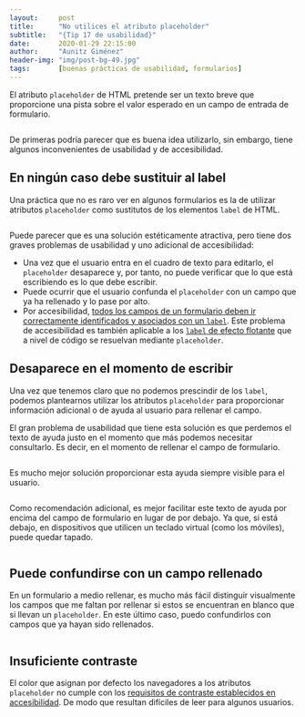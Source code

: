 ```yaml
---
layout:     post
title:      "No utilices el atributo placeholder"
subtitle:   "{Tip 17 de usabilidad}"
date:       2020-01-29 22:15:00
author:     "Aunitz Giménez"
header-img: "img/post-bg-49.jpg"
tags:       [buenas prácticas de usabilidad, formularios]
---
```


<p>El atributo <code>placeholder</code> de HTML pretende ser un texto breve que proporcione una pista sobre el valor esperado en un campo de entrada de formulario.</p>

<p><img src="{{ site.baseurl }}/img/no-utilices-atributo-placeholder-00.png" loading="lazy" alt=""></p>

<p>De primeras podría parecer que es buena idea utilizarlo, sin embargo, tiene algunos inconvenientes de usabilidad y de accesibilidad.</p>

<h2>En ningún caso debe sustituir al label</h2>

<p>Una práctica que no es raro ver en algunos formularios es la de utilizar atributos <code>placeholder</code> como sustitutos de los elementos <code>label</code> de HTML.</p>

<p><img src="{{ site.baseurl }}/img/no-utilices-atributo-placeholder-01.png" loading="lazy" alt=""></p>

<p>Puede parecer que es una solución estéticamente atractiva, pero tiene dos graves problemas de usabilidad y uno adicional de accesibilidad:</p>

<ul>
    <li>Una vez que el usuario entra en el cuadro de texto para editarlo, el <code>placeholder</code> desaparece y, por tanto, no puede verificar que lo que está escribiendo es lo que debe escribir.</li>
    <li>Puede ocurrir que el usuario confunda el <code>placeholder</code> con un campo que ya ha rellenado y lo pase por alto.</li>
    <li>Por accesibilidad, <a href="https://www.w3.org/TR/WCAG20-TECHS/H44.html" target="_blank" rel="noopener noreferrer">todos los campos de un formulario deben ir correctamente identificados y asociados con un <code>label</code></a>. Este problema de accesibilidad es también aplicable a los <a href="https://dribbble.com/shots/1254439--GIF-Mobile-Form-Interaction" target="_blank" rel="noopener noreferrer"><code>label</code> de efecto flotante</a> que a nivel de código se resuelvan mediante <code>placeholder</code>.</li>
</ul>

<h2>Desaparece en el momento de escribir</h2>

<p>Una vez que tenemos claro que no podemos prescindir de los <code>label</code>, podemos plantearnos utilizar los atributos <code>placeholder</code> para proporcionar información adicional o de ayuda al usuario para rellenar el campo.</p>

<p>El gran problema de usabilidad que tiene esta solución es que perdemos el texto de ayuda justo en el momento que más podemos necesitar consultarlo. Es decir, en el momento de rellenar el campo de formulario.</p>

<p><img src="{{ site.baseurl }}/img/no-utilices-atributo-placeholder-02.gif" loading="lazy" alt=""></p>

<p>Es mucho mejor solución proporcionar esta ayuda siempre visible para el usuario.</p>

<p><img src="{{ site.baseurl }}/img/no-utilices-atributo-placeholder-03.png" loading="lazy" alt=""></p>

<p>Como recomendación adicional, es mejor facilitar este texto de ayuda por encima del campo de formulario en lugar de por debajo. Ya que, si está debajo, en dispositivos que utilicen un teclado virtual (como los móviles), puede quedar tapado.</p>

<p><img src="{{ site.baseurl }}/img/no-utilices-atributo-placeholder-04.png" loading="lazy" alt=""></p>

<h2>Puede confundirse con un campo rellenado</h2>

<p>En un formulario a medio rellenar, es mucho más fácil distinguir visualmente los campos que me faltan por rellenar si estos se encuentran en blanco que si llevan un <code>placeholder</code>. En este último caso, puedo confundirlos con campos que ya hayan sido rellenados.</p>

<p><img src="{{ site.baseurl }}/img/no-utilices-atributo-placeholder-05.png" loading="lazy" alt=""></p>

<h2>Insuficiente contraste</h2>

<p>El color que asignan por defecto los navegadores a los atributos <code>placeholder</code> no cumple con los <a href="https://www.w3.org/TR/WCAG20-TECHS/G18.html" target="_blank" rel="noopener noreferrer">requisitos de contraste establecidos en accesibilidad</a>. De modo que resultan difíciles de leer para algunos usuarios.</p>

<p><img src="{{ site.baseurl }}/img/no-utilices-atributo-placeholder-06.png" loading="lazy" alt=""></p>
